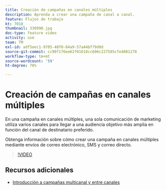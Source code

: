 ```yaml
---
title: Creación de campañas en canales múltiples
description: Aprenda a crear una campaña de canal a canal.
feature: Flujos de trabajo
kt: 7018
thumbnail: 330990.jpg
doc-type: feature video
activity: use
team: TM
exl-id: adf5eec1-9705-48f0-84a9-57a44bf79d0d
source-git-commit: cc90f176ee62f01610cc696c227585cfe4081278
workflow-type: tm+mt
source-wordcount: '59'
ht-degree: 76%

---
```


# Creación de campañas en canales múltiples

En una campaña en canales múltiples, una sola comunicación de marketing utiliza varios canales para llegar a una audiencia objetivo más amplia en función del canal de destinatario preferido.

Obtenga información sobre cómo crear una campaña en canales múltiples mediante envíos de correo electrónico, SMS y correo directo.

>[!VIDEO](https://video.tv.adobe.com/v/330990?quality=12)

## Recursos adicionales

* [Introducción a campañas multicanal y entre canales](/help/orchestrating-campaigns/introduction-to-cross-and-multi-channel-campaigns.md)
